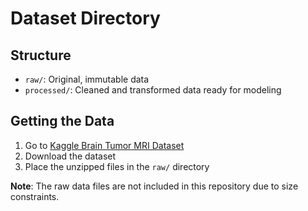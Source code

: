 # Dataset Directory

## Structure
- `raw/`: Original, immutable data
- `processed/`: Cleaned and transformed data ready for modeling

## Getting the Data
1. Go to [Kaggle Brain Tumor MRI Dataset](https://www.kaggle.com/datasets/masoudnickparvar/brain-tumor-mri-dataset)
2. Download the dataset
3. Place the unzipped files in the `raw/` directory

**Note**: The raw data files are not included in this repository due to size constraints.